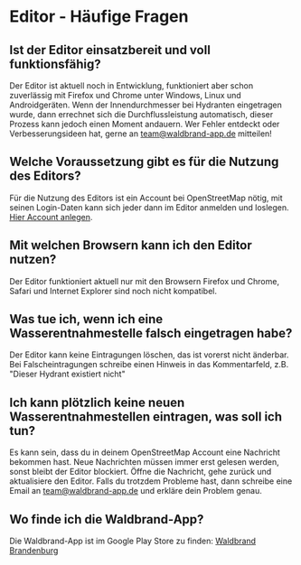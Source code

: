 # Editor - Häufige Fragen
## Ist der Editor einsatzbereit und voll funktionsfähig?
Der Editor ist aktuell noch in Entwicklung, funktioniert aber schon zuverlässig mit Firefox
und Chrome unter Windows, Linux und Androidgeräten. Wenn der Innendurchmesser bei Hydranten eingetragen
wurde, dann errechnet sich die Durchflussleistung automatisch, dieser Prozess kann jedoch einen Moment
andauern. Wer Fehler entdeckt oder Verbesserungsideen hat, gerne an team@waldbrand-app.de mitteilen!
## Welche Voraussetzung gibt es für die Nutzung des Editors?
Für die Nutzung des Editors ist ein Account bei OpenStreetMap nötig, mit seinen Login-Daten kann sich
jeder dann im Editor anmelden und loslegen. [Hier Account anlegen](https://www.openstreetmap.org/user/new).
## Mit welchen Browsern kann ich den Editor nutzen?
Der Editor funktioniert aktuell nur mit den Browsern Firefox und Chrome, Safari und Internet Explorer sind
noch nicht kompatibel.
## Was tue ich, wenn ich eine Wasserentnahmestelle falsch eingetragen habe?
Der Editor kann keine Eintragungen löschen, das ist vorerst nicht änderbar. Bei Falscheintragungen schreibe
einen Hinweis in das Kommentarfeld, z.B. "Dieser Hydrant existiert nicht"
## Ich kann plötzlich keine neuen Wasserentnahmestellen eintragen, was soll ich tun?
Es kann sein, dass du in deinem OpenStreetMap Account eine Nachricht bekommen hast. Neue Nachrichten müssen
immer erst gelesen werden, sonst bleibt der Editor blockiert. Öffne die Nachricht, gehe zurück und
aktualisiere den Editor.
Falls du trotzdem Probleme hast, dann schreibe eine Email an team@waldbrand-app.de und erkläre dein Problem
genau.
## Wo finde ich die Waldbrand-App?
Die Waldbrand-App ist im Google Play Store zu finden:
[Waldbrand Brandenburg](https://play.google.com/store/apps/details?id=de.waldbrandapp.brandenburg)
